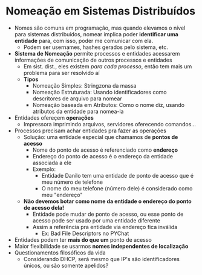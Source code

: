 # Nomeação em Sistemas Distribuídos
- Nomes são comuns em programação, mas quando elevamos o nível para sistemas distribuídos, nomear implica poder **identificar uma entidade** para, com isso, poder me comunicar com ela. 
	- Podem ser usernames, hashes gerados pelo sistema, etc.
- **Sistema de Nomeação** permite processos e entidades acessarem informações de comunicação de outros processos e entidades
	- Em sist. dist., eles existem _para cada processo_, então tem mais um problema para ser resolvido aí
	- **Tipos**
		- Nomeação Simples: Stringzona da massa
		- Nomeação Estruturada: Usando identificadores como descritores de arquivo para nomear
		- Nomeação baseada em Atributos: Como o nome diz, usando atributos da entidade para nomea-la
- Entidades ofereçem **operações** 
	- Impressora imprimindo arquivos, servidores oferecendo comandos...
- Processos precisam achar entidades pra fazer as operações
	- Solução: uma entidade especial que chamamos de **pontos de acesso**
		- Nome do ponto de acesso é referenciado como **endereço**
		- Endereço do ponto de acesso é o endereço da entidade associada a ele
		- Exemplo: 
			- Entidade Danilo tem uma entidade de ponto de acesso que é meu número de telefone
			- O nome do meu telefone (número dele) é considerado como meu "endereço"
	- **Não devemos botar como nome da entidade o endereço do ponto de acesso dela!**
		- Entidade pode mudar de ponto de acesso, ou esse ponto de acesso pode ser usado por uma entidade diferente
		- Assim a referência pra entidade via endereço fica inválida
			- Ex: Bad File Descriptors no PYChat
- Entidades podem ter **mais do que um** ponto de acesso
- Maior flexibilidade se usarmos **nomes independentes de localização**
- Questionamentos filosóficos da vida
	- Considerando DHCP, será mesmo que IP's são identificadores únicos, ou são somente apelidos?